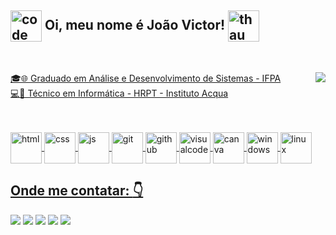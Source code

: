 ## <img align="center" alt=code src="https://user-images.githubusercontent.com/74038190/212284087-bbe7e430-757e-4901-90bf-4cd2ce3e1852.gif" width="50" height="50" /> Oi, meu nome é João Victor! <img align="center" alt=thau src="https://user-images.githubusercontent.com/74038190/214644152-52f47eb3-5e31-4f47-8758-05c9468d5596.gif" width="50" height="50" />
<br>

<div>
   <a href="https://github.com/jvictortech"/>
   <img src="https://github-readme-stats.vercel.app/api/top-langs/?username=jvictortech&layout=compact&langs_count=7&theme=dark" align="right"/>
      
   <p align="left">
      🎓🌐 Graduado em Análise e Desenvolvimento de Sistemas - IFPA <br>
      💻🔧 Técnico em Informática - HRPT - Instituto Acqua
   </p>
</div>
<br>
      
<div style="display: inline_block"><br>
  <img align="center" alt=html src = "https://user-images.githubusercontent.com/25181517/192158954-f88b5814-d510-4564-b285-dff7d6400dad.png" width="50" height="50"/>
  <img align="center" alt=css src = "https://user-images.githubusercontent.com/25181517/183898674-75a4a1b1-f960-4ea9-abcb-637170a00a75.png" width="50" height="50"/>
  <img align="center" alt=js src = "https://user-images.githubusercontent.com/25181517/117447155-6a868a00-af3d-11eb-9cfe-245df15c9f3f.png" width="50" height="50"/>
  <img align="center" alt=git src="https://user-images.githubusercontent.com/25181517/192108372-f71d70ac-7ae6-4c0d-8395-51d8870c2ef0.png" width="50" height="50" />
  <img align="center" alt=github src="https://user-images.githubusercontent.com/25181517/192108374-8da61ba1-99ec-41d7-80b8-fb2f7c0a4948.png" width="50" height="50"/>
  <img align="center" alt=visualcode src="https://user-images.githubusercontent.com/25181517/192108891-d86b6220-e232-423a-bf5f-90903e6887c3.png" width="50" height="50"/>
  <img align="center" alt=canva src="https://github.com/marwin1991/profile-technology-icons/assets/136815194/02494c7c-de6a-43a6-9293-6369696842ed" width="50" height="50"/>
  <img align="center" alt=windows src="https://user-images.githubusercontent.com/25181517/186884150-05e9ff6d-340e-4802-9533-2c3f02363ee3.png" width="50" height="50" />
  <img align="center" alt=linux src="https://github.com/marwin1991/profile-technology-icons/assets/76662862/2481dc48-be6b-4ebb-9e8c-3b957efe69fa" width="50" height="50"/>
 </div>

   ## Onde me contatar: :point_down:
 
<div> 
  <a href="https://www.instagram.com/jvictortech_?igsh=ajl5ZDBoMDFxMWFh/" target="_blank"><img src="https://img.shields.io/badge/-Instagram-%23E4405F?style=for-the-badge&logo=instagram&logoColor=white" target="_blank"></a>
  <a href="https://www.linkedin.com/in/jo%C3%A3o-victor-silva-276a45162/" target="_blank"><img src="https://img.shields.io/badge/-LinkedIn-%230077B5?style=for-the-badge&logo=linkedin&logoColor=white" target="_blank"></a>
<a href = "mailto:joaoinformaticaatm@gmail.com"><img src="https://img.shields.io/badge/-Gmail-%23333?style=for-the-badge&logo=gmail&logoColor=white" target="_blank"></a>
  <a href="https://www.youtube.com/@jvictortecnologia" target="_blank"><img src="https://img.shields.io/badge/YouTube-FF0000?style=for-the-badge&logo=youtube&logoColor=white" target="_blank"></a>
  <a href="https://www.tiktok.com/@jvictortech?lang=pt-BR" target="_blank"><img src="https://img.shields.io/badge/TikTok-000000?style=for-the-badge&logo=tiktok&logoColor=white" target="_blank"></a>
<div/>

